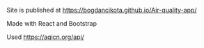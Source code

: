 Site is published at https://bogdancikota.github.io/Air-quality-app/

Made with React and Bootstrap

Used https://aqicn.org/api/
